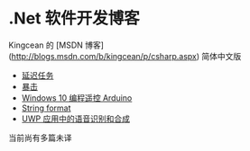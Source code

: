 # .Net 软件开发博客

Kingcean 的 [MSDN 博客]
(http://blogs.msdn.com/b/kingcean/p/csharp.aspx) 简体中文版

- [延迟任务](2016/03/20/yanchi-renwu-cs.md)
- [暴击](2016/03/21/baoji-shijian-cs.md)
- [Windows 10 编程遥控 Arduino](2016/04/02/windows-yaokong-arduino.md)
- [String format](2016/04/06/string-format.md)
- [UWP 应用中的语音识别和合成](2016/08/18/uwp-yuyin.md)

当前尚有多篇未译
